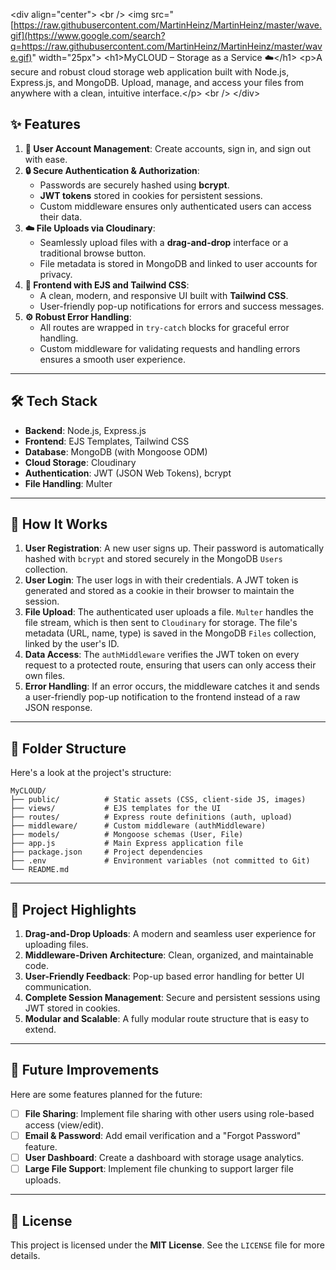 \<div align="center"\>
\<br /\>
\<img src="[https://raw.githubusercontent.com/MartinHeinz/MartinHeinz/master/wave.gif](https://www.google.com/search?q=https://raw.githubusercontent.com/MartinHeinz/MartinHeinz/master/wave.gif)" width="25px"\>
\<h1\>MyCLOUD – Storage as a Service ☁️\</h1\>
\<p\>A secure and robust cloud storage web application built with Node.js, Express.js, and MongoDB. Upload, manage, and access your files from anywhere with a clean, intuitive interface.\</p\>
\<br /\>
\</div\>

## ✨ Features

1.  **👤 User Account Management**: Create accounts, sign in, and sign out with ease.
2.  **🔒 Secure Authentication & Authorization**:
      * Passwords are securely hashed using **bcrypt**.
      * **JWT tokens** stored in cookies for persistent sessions.
      * Custom middleware ensures only authenticated users can access their data.
3.  **☁️ File Uploads via Cloudinary**:
      * Seamlessly upload files with a **drag-and-drop** interface or a traditional browse button.
      * File metadata is stored in MongoDB and linked to user accounts for privacy.
4.  **🎨 Frontend with EJS and Tailwind CSS**:
      * A clean, modern, and responsive UI built with **Tailwind CSS**.
      * User-friendly pop-up notifications for errors and success messages.
5.  **⚙️ Robust Error Handling**:
      * All routes are wrapped in `try-catch` blocks for graceful error handling.
      * Custom middleware for validating requests and handling errors ensures a smooth user experience.

-----

## 🛠️ Tech Stack

  * **Backend**: Node.js, Express.js
  * **Frontend**: EJS Templates, Tailwind CSS
  * **Database**: MongoDB (with Mongoose ODM)
  * **Cloud Storage**: Cloudinary
  * **Authentication**: JWT (JSON Web Tokens), bcrypt
  * **File Handling**: Multer

-----

## 🚀 How It Works

1.  **User Registration**: A new user signs up. Their password is automatically hashed with `bcrypt` and stored securely in the MongoDB `Users` collection.
2.  **User Login**: The user logs in with their credentials. A JWT token is generated and stored as a cookie in their browser to maintain the session.
3.  **File Upload**: The authenticated user uploads a file. `Multer` handles the file stream, which is then sent to `Cloudinary` for storage. The file's metadata (URL, name, type) is saved in the MongoDB `Files` collection, linked by the user's ID.
4.  **Data Access**: The `authMiddleware` verifies the JWT token on every request to a protected route, ensuring that users can only access their own files.
5.  **Error Handling**: If an error occurs, the middleware catches it and sends a user-friendly pop-up notification to the frontend instead of a raw JSON response.

-----

## 📁 Folder Structure

Here's a look at the project's structure:

```
MyCLOUD/
├── public/          # Static assets (CSS, client-side JS, images)
├── views/           # EJS templates for the UI
├── routes/          # Express route definitions (auth, upload)
├── middleware/      # Custom middleware (authMiddleware)
├── models/          # Mongoose schemas (User, File)
├── app.js           # Main Express application file
├── package.json     # Project dependencies
├── .env             # Environment variables (not committed to Git)
└── README.md
```

-----

## 🌟 Project Highlights

1.  **Drag-and-Drop Uploads**: A modern and seamless user experience for uploading files.
2.  **Middleware-Driven Architecture**: Clean, organized, and maintainable code.
3.  **User-Friendly Feedback**: Pop-up based error handling for better UI communication.
4.  **Complete Session Management**: Secure and persistent sessions using JWT stored in cookies.
5.  **Modular and Scalable**: A fully modular route structure that is easy to extend.

-----

## 🔮 Future Improvements

Here are some features planned for the future:

  - [ ] **File Sharing**: Implement file sharing with other users using role-based access (view/edit).
  - [ ] **Email & Password**: Add email verification and a "Forgot Password" feature.
  - [ ] **User Dashboard**: Create a dashboard with storage usage analytics.
  - [ ] **Large File Support**: Implement file chunking to support larger file uploads.

-----

## 📄 License

This project is licensed under the **MIT License**. See the `LICENSE` file for more details.


